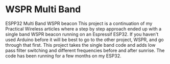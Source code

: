 # WSPR Multi Band
 ESPP32 Multi Band WSPR beacon
 This project is a continuation of my Practical Wireless articles where a step by step approach ended up with 
 a single band WSPR beacon running on an Espressif ESP32. If you haven't used Arduino before it will be best 
to go to the other project, WSPR, and go through that first. This project takes the single band code and adds 
low pass filter switching and different frequencies before and after sunrise. The code has been running for 
a few months on my ESP32.

